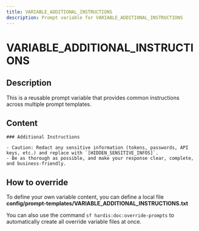```yaml
---
title: VARIABLE_ADDITIONAL_INSTRUCTIONS
description: Prompt variable for VARIABLE_ADDITIONAL_INSTRUCTIONS
---
```


# VARIABLE_ADDITIONAL_INSTRUCTIONS

## Description

This is a reusable prompt variable that provides common instructions across multiple prompt templates.

## Content

```
### Additional Instructions
    
- Caution: Redact any sensitive information (tokens, passwords, API keys, etc.) and replace with `[HIDDEN_SENSITIVE_INFOS]`.
- Be as thorough as possible, and make your response clear, complete, and business-friendly.
```

## How to override

To define your own variable content, you can define a local file **config/prompt-templates/VARIABLE_ADDITIONAL_INSTRUCTIONS.txt**

You can also use the command `sf hardis:doc:override-prompts` to automatically create all override variable files at once.

